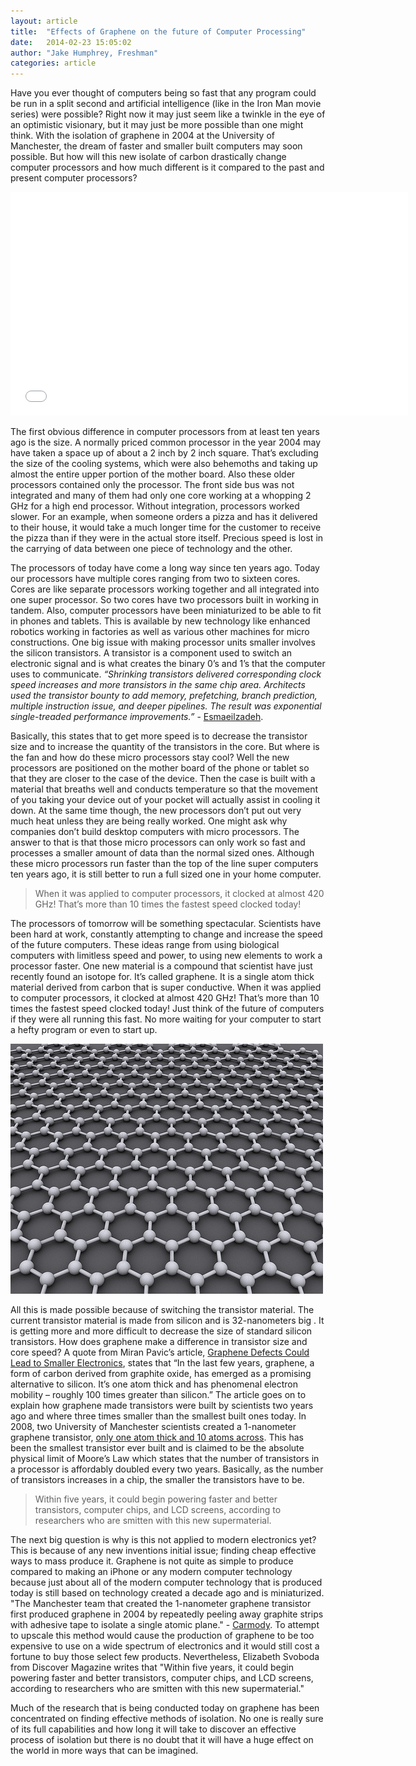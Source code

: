 ```yaml
---
layout: article
title:  "Effects of Graphene on the future of Computer Processing"
date:   2014-02-23 15:05:02
author: "Jake Humphrey, Freshman"
categories: article
---
```



Have you ever thought of computers being so fast that any program could be run
in a split second and artificial intelligence (like in the Iron Man movie
series) were possible? Right now it may just seem like a twinkle in the
eye of an optimistic visionary, but it may just be more possible than one might
think. With the isolation of graphene in 2004 at the University of Manchester,
the dream of faster and smaller built computers may soon possible. But how
will this new isolate of carbon drastically change computer processors and
how much different is it compared to the past and present computer
processors?

<div class="article-image left-image">
<iframe width="636" height="358" src="//www.youtube.com/embed/9P2hgl50Bf4" frameborder="0" allowfullscreen></iframe>
</div><!-- /article-image -->
<!-- <iframe width="560" height="315" src="//www.youtube.com/embed/-9P2hgl50Bf4" frameborder="0" allowfullscreen></iframe> -->
<!-- <iframe src="//www.youtube.com/embed/-9P2hgl50Bf4" frameborder="0" allowfullscreen></iframe>-->

The first obvious difference in computer processors from at least ten years ago
is the size. A normally priced common processor in the year 2004 may have taken
a space up of about a 2 inch by 2 inch square. That’s excluding the size of the
cooling systems, which were also behemoths and taking up almost the entire
upper portion of the mother board. Also these older processors contained only
the processor. The front side bus was not integrated and many of them had only
one core working at a whopping 2 GHz for a high end processor. Without
integration, processors worked slower. For an example, when someone orders a
pizza and has it delivered to their house, it would take a much longer time for
the customer to receive the pizza than if they were in the actual store itself.
Precious speed is lost in the carrying of data between one piece of technology
and the other.

The processors of today have come a long way since ten years ago. Today our
processors have multiple cores ranging from two to sixteen cores. Cores
are like separate processors working together and all integrated into one super
processor. So two cores have two processors built in working in tandem. Also,
computer processors have been miniaturized to be able to fit in phones and
tablets. This is available by new technology like enhanced robotics working
in factories as well as various other machines for micro constructions. One
big issue with making processor units smaller involves the silicon
transistors. A transistor is a component used to switch an electronic
signal and is what creates the binary 0’s and 1’s that the computer uses to
communicate. _“Shrinking transistors delivered corresponding clock speed
increases and more transistors in the same chip area. Architects used the
transistor bounty to add memory, prefetching, branch prediction, multiple
instruction issue, and deeper pipelines. The result was exponential
single-treaded performance improvements.”_ - [Esmaeilzadeh](http://cacm.acm.org/magazines/2012/7/151220-looking-back-and-looking-forward/abstract).

Basically, this states that to get more speed is to decrease the transistor
size and to increase the quantity of the transistors in the core. But where is
the fan and how do these micro processors stay cool?  Well the new processors
are positioned on the mother board of the phone or tablet so that they are
closer to the case of the device. Then the case is built with a material that
breaths well and conducts temperature so that the movement of you taking your
device out of your pocket will actually assist in cooling it down. At the same
time though, the new processors don’t put out very much heat unless they are
being really worked.  One might ask why companies don’t build desktop computers
with micro processors. The answer to that is that those micro processors can
only work so fast and processes a smaller amount of data than the normal sized
ones. Although these micro processors run faster than the top of the line super
computers ten years ago, it is still better to run a full sized one in your
home computer.

> When it was applied to computer processors, it
> clocked at almost 420 GHz! That’s more than 10
> times the fastest speed clocked today!

The processors of tomorrow will be something spectacular. Scientists have been
hard at work, constantly attempting to change and increase the speed of the
future computers. These ideas range from using biological computers with
limitless speed and power, to using new elements to work a processor faster.
One new material is a compound that scientist have just recently found an
isotope for. It’s called graphene. It is a single atom thick material derived
from carbon that is super conductive. When it was applied to computer
processors, it clocked at almost 420 GHz! That’s more than 10 times the fastest
speed clocked today! Just think of the future of computers if they were all
running this fast. No more waiting for your computer to start a hefty program
or even to start up.

<div class="article-image right-image">
    <img
    src="/assets/img/graphene-structure.jpg"
    alt="Graphene Structure"
    data-attribution="http://www.flickr.com/photos/core-materials/5057399792/" />
</div>

All this is made possible because of switching the transistor material. The
current transistor material is made from silicon and is 32-nanometers big
. It is getting more and more difficult to decrease the size of standard
silicon transistors. How does graphene make a difference in transistor size and
core speed? A quote from Miran Pavic’s article, [Graphene Defects Could Lead to
Smaller Electronics](http://www.wired.com/gadgetlab/2010/04/graphene-defects-could-lead-to-smaller-electronics), states that “In the last few years, graphene, a form of
carbon derived from graphite oxide, has emerged as a promising alternative to
silicon. It’s one atom thick and has phenomenal electron mobility – roughly 100
times greater than silicon.” The article goes on to explain how graphene made
transistors were built by scientists two years ago and where three times
smaller than the smallest built ones today.  In 2008, two University of
Manchester scientists created a 1-nanometer graphene transistor, [only one atom
thick and 10 atoms across](http://www.wired.com/gadgetlab/2010/10/graphene/#ixzz11XeXWfpL).
This has been the smallest transistor
ever built and is claimed to be the absolute physical limit of Moore’s Law
which states that the number of transistors in a processor is affordably
doubled every two years. Basically, as the number of transistors
increases in a chip, the smaller the transistors have to be.

> Within five years, it could begin powering faster
> and better transistors, computer chips, and LCD
> screens, according to researchers who are smitten
> with this new supermaterial.



The next big question is why is this not applied to modern electronics yet?
This is because of any new inventions initial issue; finding cheap effective
ways to mass produce it. Graphene is not quite as simple to produce compared to
making an iPhone or any modern computer technology because just about all of
the modern computer technology that is produced today is still based on
technology created a decade ago and is miniaturized. "The Manchester team that
created the 1-nanometer graphene transistor first produced graphene in 2004 by
repeatedly peeling away graphite strips with adhesive tape to isolate a single
atomic plane." - [Carmody](http://www.wired.com/gadgetlab/2010/10/graphene/#ixzz11XeXWfpL).
To attempt to upscale this method would cause the
production of graphene to be too expensive to use on a wide spectrum of
electronics and it would still cost a fortune to buy those select few products.
Nevertheless, Elizabeth Svoboda from Discover Magazine writes that "Within five
years, it could begin powering faster and better transistors, computer chips,
and LCD screens, according to researchers who are smitten with this new
supermaterial."

Much of the research that is being conducted today on graphene has been
concentrated on finding effective methods of isolation. No one is really sure
of its full capabilities and how long it will take to discover an effective
process of isolation but there is no doubt that it will have a huge effect on
the world in more ways that can be imagined.
<!-- And as MIT chemical engineer
[Michael Strano told Discover magazine](http://discovermagazine.com/2010/jan-feb/07#.UwpndXm5hmY),
“Graphene is an out-of-the-box material, so we shouldn’t try to hammer it into existing boxes.”
-->
